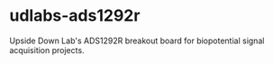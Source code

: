 # udlabs-ads1292r
Upside Down Lab's ADS1292R breakout board for biopotential signal acquisition projects.
